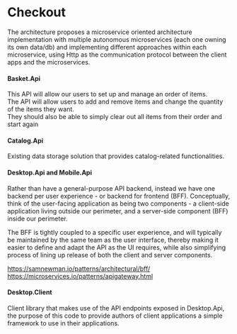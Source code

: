 # Checkout

The architecture proposes a microservice oriented architecture implementation with multiple autonomous microservices (each one owning its own data/db) and implementing different approaches within each microservice, using Http as the communication protocol between the client apps and the microservices.

#### Basket.Api 

This API will allow our users to set up and manage an order of items.  
The API will allow users to add and remove items and change the quantity of the items they want.  
They should also be able to simply clear out all items from their order and start again

#### Catalog.Api

Existing data storage solution that provides catalog-related functionalities.

#### Desktop.Api and Mobile.Api

Rather than have a general-purpose API backend, instead we have one backend per user experience - or backend for frontend (BFF). Conceptually, think of the user-facing application as being two components - a client-side application living outside our perimeter, and a server-side component (BFF) inside our perimeter.

The BFF is tightly coupled to a specific user experience, and will typically be maintained by the same team as the user interface, thereby making it easier to define and adapt the API as the UI requires, while also simplifying process of lining up release of both the client and server components.

https://samnewman.io/patterns/architectural/bff/
https://microservices.io/patterns/apigateway.html

#### Desktop.Client

Client library that makes use of the API endpoints exposed in Desktop.Api, the purpose of this code to provide authors of client applications a simple framework to use in their applications.
